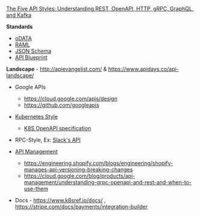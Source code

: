 [The Five API Styles: Understanding REST, OpenAPI, HTTP, gRPC, GraphQL, and Kafka](https://www.youtube.com/watch?v=bWFXGHXo_pY)

**Standards**

* [oDATA](https://www.odata.org/)
* [RAML](https://raml.org/)
* [JSON Schema](https://json-schema.org/)
* [API Blueprint](https://apiblueprint.org/)

**Landscape** - http://apievangelist.com/ & https://www.apidays.co/api-landscape/
* Google APIs
  * https://cloud.google.com/apis/design
  * https://github.com/googleapis
  
* [Kubernetes Style](https://kubernetes.io/docs/concepts/overview/kubernetes-api/)
  * [K8S OpenAPI specification](https://github.com/kubernetes/kubernetes/tree/master/api/openapi-spec)

* RPC-Style, Ex: [Slack's API](https://api.slack.com/web)

* [API Management ](https://cloud.google.com/apigee/api-management)
  * https://engineering.shopify.com/blogs/engineering/shopify-manages-api-versioning-breaking-changes
  * https://cloud.google.com/blog/products/api-management/understanding-grpc-openapi-and-rest-and-when-to-use-them

* Docs - https://www.k8sref.io/docs/ , https://stripe.com/docs/payments/integration-builder
